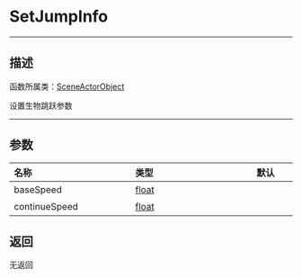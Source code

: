 # SetJumpInfo
-----------------------------------------------------------------------------------------
## 描述

函数所属类：[SceneActorObject](/Api/Class/Role/SceneActorObject.md)

设置生物跳跃参数

-----------------------------------------------------------------------------------------
## 参数

|<div style="width:200px">**名称**</div>|<div style="width:200px">**类型**</div>|<div style="width:200px">**默认**</div>|<div style="width:345px">**描述**</div>|
|:--------------------|:--------------------|:--------------------|:--------------------|
|baseSpeed|[float](/Api/DataType/float.md)||基础速度|
|continueSpeed|[float](/Api/DataType/float.md)||继续速度|

## 返回

无返回